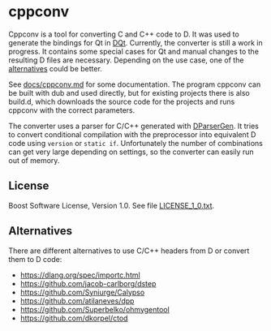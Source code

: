 # cppconv

Cppconv is a tool for converting C and C++ code to D. It was used to
generate the bindings for Qt in [DQt](https://github.com/tim-dlang/dqt).
Currently, the converter is still a work in progress. It contains
some special cases for Qt and manual changes to the resulting D files
are necessary. Depending on the use case, one of the [alternatives](#Alternatives)
could be better.

See [docs/cppconv.md](docs/cppconv.md) for some documentation.
The program cppconv can be built with dub and used directly, but for
existing projects there is also build.d, which downloads the source
code for the projects and runs cppconv with the correct parameters.

The converter uses a parser for C/C++ generated with
[DParserGen](https://github.com/tim-dlang/dparsergen).
It tries to convert conditional compilation with the preprocessor into
equivalent D code using `version` or `static if`. Unfortunately
the number of combinations can get very large depending on settings,
so the converter can easily run out of memory.

## License

Boost Software License, Version 1.0. See file [LICENSE_1_0.txt](LICENSE_1_0.txt).

## Alternatives

There are different alternatives to use C/C++ headers from D or convert
them to D code:

* https://dlang.org/spec/importc.html
* https://github.com/jacob-carlborg/dstep
* https://github.com/Syniurge/Calypso
* https://github.com/atilaneves/dpp
* https://github.com/Superbelko/ohmygentool
* https://github.com/dkorpel/ctod
